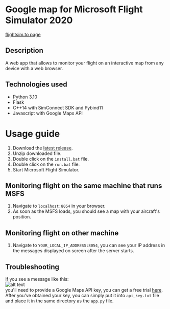 # Google map for Microsoft Flight Simulator 2020
[flightsim.to page](https://flightsim.to/file/28216/google-map-for-msfs)

## Description
A web app that allows to monitor your flight on an interactive map from any device with a web browser.

## Technologies used
- Python 3.10
- Flask
- C++14 with SimConnect SDK and Pybind11
- Javascript with Google Maps API

# Usage guide
1. Download the [latest release](https://github.com/Rybeusz100/msfs-google-map/releases).
1. Unzip downloaded file.
1. Double click on the ```install.bat``` file.
1. Double click on the ```run.bat``` file.
1. Start Microsoft Flight Simulator.

## Monitoring flight on the same machine that runs MSFS
1. Navigate to ```localhost:8054``` in your browser.
1. As soon as the MSFS loads, you should see a map with your aircraft's position.

## Monitoring flight on other machine
1. Navigate to ```YOUR_LOCAL_IP_ADDRESS:8054```, you can see your IP address in the messages displayed on screen after the server starts.

## Troubleshooting
If you see a message like this:  
![alt text](https://i.stack.imgur.com/maCMs.png)  
you'll need to provide a Google Maps API key, you can get a free trial [here](https://developers.google.com/maps). After you've obtained your key, you can simply put it into ```api_key.txt``` file and place it in the same directory as the ```app.py``` file.
